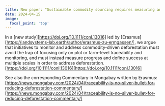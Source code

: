 ```yaml
---
title: New paper: "Sustainable commodity sourcing requires measuring and governing land use change at multiple scales"
date: 2024-04-15
image:
  focal_point: 'top'
---
```


<!--more-->

In a [new study][https://doi.org/10.1111/conl.13016] led by [Erasmus][https://landsystems-lab.earth/author/erasmus-zu-ermgassen/], we argue that initiatives to monitor and address commodity-driven deforestation must avoid the trap of focusing only on plot or farm-level traceability and monitoring, and must instead measure progress and define success at multiple scales in order to address deforestation.
[https://doi.org/10.1111/conl.13016][https://doi.org/10.1111/conl.13016]

See also the corresponding Commentary in Mongabay written by Erasmus: 
[https://news.mongabay.com/2024/04/traceability-is-no-silver-bullet-for-reducing-deforestation-commentary/][https://news.mongabay.com/2024/04/traceability-is-no-silver-bullet-for-reducing-deforestation-commentary/]